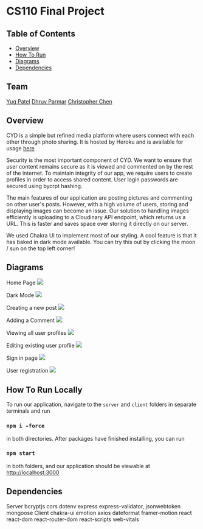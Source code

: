 # CS110 Final Project

## Table of Contents
- [Overview](#overview)
- [How To Run](#how-to-run)
- [Diagrams](#diagrams)
- [Dependencies](#dependencies)


## Team
<a href="https://github.com/yugpatell" target="_blank">Yug Patel</a>
<a href="https://github.com/P-Dhruv20" target="_blank">Dhruv Parmar</a>
<a href="https://github.com/36tofu" target="_blank">Christopher Chen</a>

## Overview
CYD is a simple but refined media platform where users connect with each other through photo sharing. 
It is hosted by Heroku and is available for usage <a href="https://teamcyd.herokuapp.com/login" target="blank">here</a>

Security is the most important component of CYD. We want to ensure that user content remains secure 
as it is viewed and commented on by the rest of the internet. To maintain integrity of our app, 
we require users to create profiles in order to access shared content. User login passwords are secured using 
bycrpt hashing. 

The main features of our application are posting pictures and commenting on other user's posts. However, with a high volume of users, storing and displaying images can become an issue.
Our solution to handling images efficiently is uploading to a Cloudinary API endpoint, which returns us a URL. This is faster and saves space over storing it directly on our server.

We used Chakra UI to implement most of our styling. A cool feature is that it has baked in dark mode available. You can try this out by clicking the moon / sun on the top left corner!



## Diagrams

Home Page
![](https://user-images.githubusercontent.com/68174967/172293844-39417f27-f41c-453f-89bd-e25a1716817a.JPG)

Dark Mode
![](https://user-images.githubusercontent.com/68174967/172300625-0f3fb667-9508-4b8f-9f51-22554f0da43a.JPG)

Creating a new post
![](https://user-images.githubusercontent.com/68174967/172293820-473b2b89-54cb-4ad0-b4bf-3777c4c4b9aa.JPG)

Adding a Comment
![](https://user-images.githubusercontent.com/68174967/172294175-a485c445-fabc-457d-8440-c25e43c68846.JPG)

Viewing all user profiles
![](https://user-images.githubusercontent.com/68174967/172293872-368b40c8-4e5c-4bbf-8fde-7b0768a24832.JPG)

Editing existing user profile
![](https://user-images.githubusercontent.com/68174967/172293829-9b62cf9a-16d0-49df-b028-51c332e60883.JPG)

Sign in page
![](https://user-images.githubusercontent.com/68174967/172293858-df56c215-f9dd-4940-89cc-a4e39d312cef.JPG)

User registration 
![](https://user-images.githubusercontent.com/68174967/172293868-819b2cde-9b62-409f-ab66-717a084707c4.JPG)



## How To Run Locally
To run our application, navigate to the `server` and `client` folders in separate terminals and run

### `npm i -force`

in both directories. After packages have finished installing, you can run

### `npm start` 

in both folders, and our application should be viewable at [http://localhost:3000](http://localhost:3000)



## Dependencies
Server 
    bcryptjs
    cors
    dotenv
    express
    express-validator,
    jsonwebtoken
    mongoose
Client
    chakra-ui
    emotion
    axios
    dateformat
    framer-motion
    react
    react-dom
    react-router-dom
    react-scripts
    web-vitals

